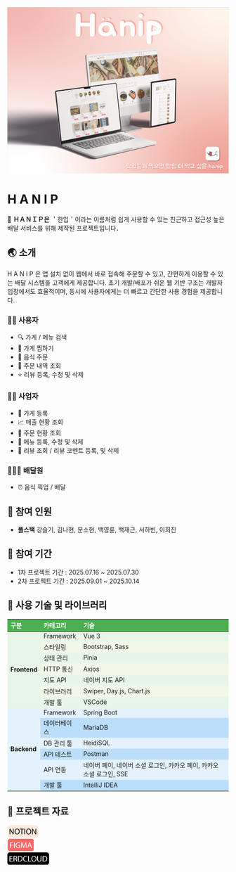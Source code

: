 <div>
<img src="/src/imgs/icon/Artboard 2.png"/>
</div>

# H A N I P

🛵 **ＨＡＮＩＰ은** ＇한입＇이라는 이름처럼 쉽게 사용할 수 있는 친근하고 접근성 높은 배달 서비스를 위해 제작된 프로젝트입니다．

## 🌏 소개

H A N I P 은 앱 설치 없이 웹에서 바로 접속해 주문할 수 있고, 간편하게 이용할 수 있는 배달 시스템을 고객에게 제공합니다.
초기 개발/배포가 쉬운 웹 기반 구조는 개발자 입장에서도 효율적이며, 동시에 사용자에게는 더 빠르고 간단한 사용 경험을 제공합니다.

### 🙋‍♂️ 사용자

- 🔍 가게 / 메뉴 검색
- 📌 가게 찜하기
- 🛒 음식 주문
- 📑 주문 내역 조회
- ⭐ 리뷰 등록, 수정 및 삭제

### 👨‍🍳 사업자

- 🏬 가게 등록
- 📈 매출 현황 조회
- 📩 주문 현황 조회
- 🍳 메뉴 등록, 수정 및 삭제
- 💬 리뷰 조회 / 리뷰 코멘트 등록, 및 삭제

### 🙍🏻‍♂️ 배달원
- ⏰ 음식 픽업 / 배달

## 👥 참여 인원

- **풀스택**
  강슬기, 김나현, 문소현, 백영륜, 백재근, 서하빈, 이희진

## 📆 참여 기간

- 1차 프로젝트 기간 : 2025.07.16 ~ 2025.07.30
- 2차 프로젝트 기간 : 2025.09.01 ~ 2025.10.14

## 🔨 사용 기술 및 라이브러리

<table  cellpadding="8" cellspacing="0" style="border-collapse: collapse; width: 100%; text-align: left;">
  <thead style="background-color:#4CAF50; color: white;">
    <tr>
      <th>구분</th>
      <th>카테고리</th>
      <th>기술</th>
    </tr>
  </thead>
  <tbody>
    <tr style="background-color:#e8f5e9">
      <td rowspan="7" style="vertical-align: middle; font-weight:bold;">Frontend</td>
      <td>Framework</td>
      <td>Vue 3</td>
    </tr>
    <tr style="background-color:#f1f8e9">
      <td>스타일링</td>
      <td>Bootstrap, Sass</td>
    </tr>
    <tr style="background-color:#e8f5e9">
      <td>상태 관리</td>
      <td>Pinia</td>
    </tr>
    <tr style="background-color:#f1f8e9">
      <td>HTTP 통신</td>
      <td>Axios</td>
    </tr>
    <tr style="background-color:#e8f5e9">
      <td>지도 API</td>
      <td>네이버 지도 API</td>
    </tr>
    <tr style="background-color:#f1f8e9">
      <td>라이브러리</td>
      <td>Swiper, Day.js, Chart.js</td>
    </tr>
    <tr style="background-color:#e8f5e9">
      <td>개발 툴</td>
      <td>VSCode</td>
    </tr>
    <tr style="background-color:#e3f2fd">
      <td rowspan="6" style="vertical-align: middle; font-weight:bold;">Backend</td>
      <td>Framework</td>
      <td>Spring Boot</td>
    </tr>
    <tr style="background-color:#bbdefb">
      <td>데이터베이스</td>
      <td>MariaDB</td>
    </tr>
    <tr style="background-color:#e3f2fd">
      <td>DB 관리 툴</td>
      <td>HeidiSQL</td>
    </tr>
    <tr style="background-color:#bbdefb">
      <td>API 테스트</td>
      <td>Postman</td>
    </tr>
    <tr style="background-color:#e3f2fd">
      <td>API 연동</td>
      <td>네이버 페이, 네이버 소셜 로그인, 카카오 페이, 카카오 소셜 로그인, SSE</td>
    </tr>
    <tr style="background-color:#bbdefb">
      <td>개발 툴</td>
      <td>IntelliJ IDEA</td>
    </tr>
  </tbody>
</table>

## 🔗 프로젝트 자료

<div>
<a href="https://www.notion.so/2025-7-15-10-31-MSA-JAVA-23a720c7237a802482a3f8554835cae4?source=copy_link" target="_blank">
<img src="/src/imgs/icon/Notion.png" alt="Notion Icon"/>
</a> 
</div>

<div>
<a href="https://www.figma.com/design/drRLuIrJlJLy69HP5jJssz/Untitled?node-id=0-1&p=f&t=RyJmlspkvpZ2xTgN-0" target="_blank"  >
<img src="/src/imgs/icon/Figma.png" alt="Figma Icon"/>
</a>
</div>

<div>
<a href="https://www.erdcloud.com/d/dE7hMs76FjLRcXv8f" target="_blank" >
<img src="/src/imgs/icon/Erdcloud.png"alt="Erdcloud Icon" >
</a>
</div>
